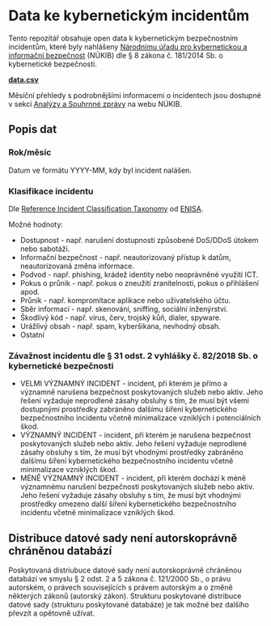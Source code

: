 # Data ke kybernetickým incidentům

Tento repozitář obsahuje open data k kybernetickým bezpečnostním incidentům, které byly nahlášeny [Národnímu úřadu pro kybernetickou a informační bezpečnost](https://www.nukib.cz) (NÚKIB) dle § 8 zákona č. 181/2014 Sb. o kybernetické bezpečnosti.

**[data.csv](data.csv)**

Měsíční přehledy s podrobnějšími informacemi o incidentech jsou dostupné v sekci [Analýzy a Souhrnné zprávy](https://www.nukib.cz/cs/infoservis/dokumenty-a-publikace/analyzy/) na webu NÚKIB.

## Popis dat

### Rok/měsíc

Datum ve formátu YYYY-MM, kdy byl incident nalášen.

### Klasifikace incidentu

Dle [Reference Incident Classification Taxonomy](https://www.enisa.europa.eu/publications/reference-incident-classification-taxonomy) od [ENISA](https://www.enisa.europa.eu).

Možné hodnoty:
* Dostupnost - např. narušení dostupnosti způsobené DoS/DDoS útokem nebo sabotáží.
* Informační bezpečnost - např. neautorizovaný přístup k datům, neautorizovaná změna informace.
* Podvod - např. phishing, krádež identity nebo neoprávněné využití ICT.
* Pokus o průnik - např. pokus o zneužití zranitelnosti, pokus o přihlášení apod.
* Průnik - např. kompromitace aplikace nebo uživatelského účtu.
* Sběr informací - např. skenování, sniffing, sociální inženýrství.
* Škodlivý kód - např. virus, červ, trojský kůň, dialer, spyware.
* Urážlivý obsah - např. spam, kyberšikana, nevhodný obsah.
* Ostatní

### Závažnost incidentu dle § 31 odst. 2 vyhlášky č. 82/2018 Sb. o kybernetické bezpečnosti

* VELMI VÝZNAMNÝ INCIDENT - incident, při kterém je přímo a významně narušena bezpečnost poskytovaných služeb nebo aktiv. Jeho řešení vyžaduje neprodlené zásahy obsluhy s tím, že musí být všemi dostupnými prostředky zabráněno dalšímu šíření kybernetického bezpečnostního incidentu včetně minimalizace vzniklých i potenciálních škod.
* VÝZNAMNÝ INCIDENT - incident, při kterém je narušena bezpečnost poskytovaných služeb nebo aktiv. Jeho řešení vyžaduje neprodlené zásahy obsluhy s tím, že musí být vhodnými prostředky zabráněno dalšímu šíření kybernetického bezpečnostního incidentu včetně minimalizace vzniklých škod.
* MÉNĚ VÝZNAMNÝ INCIDENT - incident, při kterém dochází k méně významnému narušení bezpečnosti poskytovaných služeb nebo aktiv. Jeho řešení vyžaduje zásahy obsluhy s tím, že musí být vhodnými prostředky omezeno další šíření kybernetického bezpečnostního incidentu včetně minimalizace vzniklých škod.

## Distribuce datové sady není autorskoprávně chráněnou databází

Poskytovaná distriubuce datové sady není autorskoprávně chráněnou databází ve smyslu § 2 odst. 2 a 5 zákona č. 121/2000 Sb., o právu autorském, o právech souvisejících s právem autorským a o změně některých zákonů (autorský zákon). Strukturu poskytované distribuce datové sady (strukturu poskytované databáze) je tak možné bez dalšího převzít a opětovně užívat.
